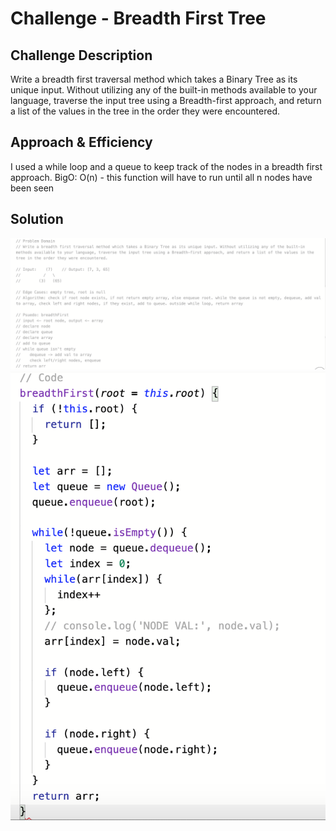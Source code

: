 # Challenge - Breadth First Tree  
  
## Challenge Description  
Write a breadth first traversal method which takes a Binary Tree as its unique input. Without utilizing any of the built-in methods available to your language, traverse the input tree using a Breadth-first approach, and return a list of the values in the tree in the order they were encountered.

## Approach & Efficiency
I used a while loop and a queue to keep track of the nodes in a breadth first approach.
BigO: O(n) - this function will have to run until all n nodes have been seen

## Solution
![whiteboard part 1](./assets/whiteboard1.png)
![whiteboard part 2](./assets/whiteboard2.png)